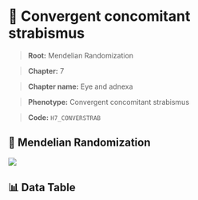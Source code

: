# 🧪 Convergent concomitant strabismus

> **Root:** Mendelian Randomization

> **Chapter:** 7  

> **Chapter name:** Eye and adnexa

> **Phenotype:** Convergent concomitant strabismus  

> **Code:** `H7_CONVERSTRAB`

## 🧬 Mendelian Randomization  

<img src="/MR/Figures/Forward/H7_CONVERSTRAB.png"/>

## 📊 Data Table

<CsvTableMRF src="/MR_Data/Forward/H7_CONVERSTRAB.csv"/>
